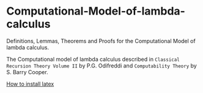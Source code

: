# Computational-Model-of-lambda-calculus
Definitions, Lemmas, Theorems and Proofs for the Computational Model of lambda calculus.

The Computational model of lambda calculus described in `Classical Recursion Theory Volume II` by P.G. Odifreddi
and `Computability Theory` by S. Barry Cooper. 

[How to install latex](https://www.latex-tutorial.com/installation)